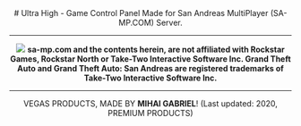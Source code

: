 <center>
  # Ultra High - Game Control Panel
  Made for San Andreas MultiPlayer (SA-MP.COM) Server.
  <hr>
  <img src="[https://www.sa-mp.com/images/logo.gif](https://www.sa-mp.com/images/logo.png)"/>
  <b>sa-mp.com and the contents herein, are not affiliated with Rockstar Games, Rockstar North or Take-Two Interactive Software Inc.
  Grand Theft Auto and Grand Theft Auto: San Andreas are registered trademarks of Take-Two Interactive Software Inc.</b>
  <hr>
  VEGAS PRODUCTS, MADE BY <b>MIHAI GABRIEL</b>! (Last updated: 2020, PREMIUM PRODUCTS)
</center>
